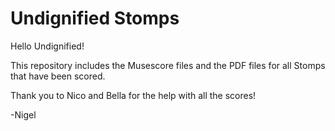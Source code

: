 # Undignified Stomps

Hello Undignified!

This repository includes the Musescore files and the PDF files for all Stomps that have been scored.

Thank you to Nico and Bella for the help with all the scores!

-Nigel
